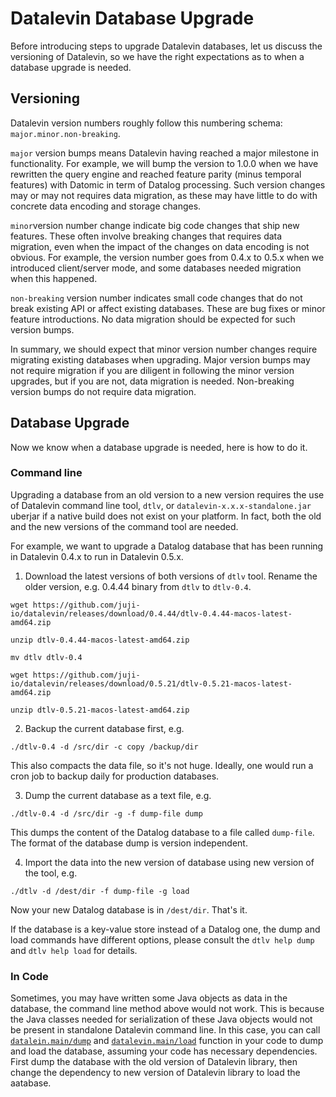 # Datalevin Database Upgrade

Before introducing steps to upgrade Datalevin databases, let us discuss the
versioning of Datalevin, so we have the right expectations as to when a database
upgrade is needed.

## Versioning

Datalevin version numbers roughly follow this numbering schema:
`major.minor.non-breaking`.

`major` version bumps means Datalevin having reached a major milestone in
functionality. For example, we will bump the version to 1.0.0 when we have
rewritten the query engine and reached feature parity (minus temporal features)
with Datomic in term of Datalog processing. Such version changes may or may not
requires data migration, as these may have little to do with concrete data
encoding and storage changes.

`minor`version number change indicate big code changes that ship new features. These
often involve breaking changes that requires data migration, even when the
impact of the changes on data encoding is not obvious. For example, the version
number goes from 0.4.x to 0.5.x when we introduced client/server mode, and some
databases needed migration when this happened.

`non-breaking` version number indicates small code changes that do not break
existing API or affect existing databases. These are bug fixes or minor feature
introductions. No data migration should be expected for such version bumps.

In summary, we should expect that minor version number changes require migrating
existing databases when upgrading. Major version bumps may not require migration
 if you are diligent in following the minor version upgrades, but if you are
 not, data migration is needed. Non-breaking version bumps do not require data
 migration.

## Database Upgrade

Now we know when a database upgrade is needed, here is how to do it.

### Command line

Upgrading a database from an old version to a new version requires the use of
Datalevin command line tool, `dtlv`, or `datalevin-x.x.x-standalone.jar` uberjar
if a native build does not exist on your platform. In fact, both the old and the
new versions of the command tool are needed.

For example, we want to upgrade a Datalog database that has been running in
Datalevin 0.4.x to run in Datalevin 0.5.x.

1. Download the latest versions of both versions of `dtlv` tool. Rename the
   older version, e.g. 0.4.44 binary from `dtlv` to `dtlv-0.4`.

```console
wget https://github.com/juji-io/datalevin/releases/download/0.4.44/dtlv-0.4.44-macos-latest-amd64.zip

unzip dtlv-0.4.44-macos-latest-amd64.zip

mv dtlv dtlv-0.4

wget https://github.com/juji-io/datalevin/releases/download/0.5.21/dtlv-0.5.21-macos-latest-amd64.zip

unzip dtlv-0.5.21-macos-latest-amd64.zip
```

2. Backup the current database first, e.g.

```console
./dtlv-0.4 -d /src/dir -c copy /backup/dir
```
This also compacts the data file, so it's not huge. Ideally, one would run a cron job to backup daily for production databases.

3. Dump the current database as a text file, e.g.

```console
./dtlv-0.4 -d /src/dir -g -f dump-file dump
```

This dumps the content of the Datalog database to a file called `dump-file`. The
format of the database dump is version independent.

4. Import the data into the new version of database using new version of the tool, e.g.

```console
./dtlv -d /dest/dir -f dump-file -g load
```

Now your new Datalog database is in `/dest/dir`. That's it.

If the database is a key-value store instead of a Datalog one, the dump and
load commands have different options, please consult the `dtlv help dump` and
`dtlv help load` for details.

### In Code

Sometimes, you may have written some Java objects as data in the database, the
command line method above would not work. This is because the Java classes
needed for serialization of these Java objects would not be present in
standalone Datalevin command line. In this case, you can call
[`datalein.main/dump`](https://cljdoc.org/d/datalevin/datalevin/0.9.12/api/datalevin.main#dump)
and
[`datalevin.main/load`](https://cljdoc.org/d/datalevin/datalevin/0.9.12/api/datalevin.main#load)
function in your code to dump and load the database, assuming your code has
necessary dependencies. First dump the database with the old version of
Datalevin library, then change the dependency to new version of Datalevin
library to load the aatabase.
